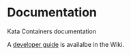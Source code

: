 # Documentation
Kata Containers documentation

A [developer guide](https://github.com/kata-containers/documentation/wiki/Developer-Guide) is availalbe in the Wiki.
